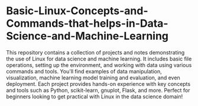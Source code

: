 # Basic-Linux-Concepts-and-Commands-that-helps-in-Data-Science-and-Machine-Learning

This repository contains a collection of projects and notes demonstrating the use of Linux for data science and machine learning. It includes basic file operations, setting up the environment, and working with data using various commands and tools. You'll find examples of data manipulation, visualization, machine learning model training and evaluation, and even deployment. Each project provides hands-on experience with key concepts and tools such as Python, scikit-learn, gnuplot, Flask, and more. Perfect for beginners looking to get practical with Linux in the data science domain!






